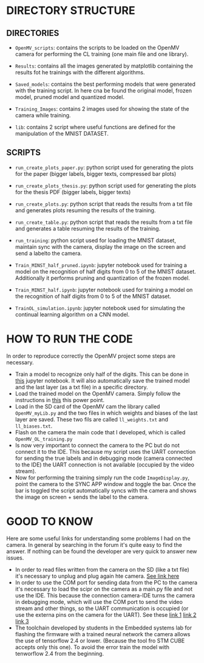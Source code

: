 # DIRECTORY STRUCTURE

## DIRECTORIES

- `OpenMV_scripts`: contains the scripts to be loaded on the OpenMV camera for performing the CL training (one main file and one library).

- `Results`: contains all the images generated by matplotlib containing the results fot he trainings with the different algorithms.

- `Saved_models`: contains the best performing models that were generated with the training script. In here cna be found the original model, frozen model, pruned model and quantized model.

- `Training_Images`: contains 2 images used for showing the state of the camera while training. 

- `lib`: contains 2 script where useful functions are defined for the manipulation of the MNIST DATASET.

## SCRIPTS

- `run_create_plots_paper.py`: python script used for generating the plots for the paper (bigger labels, bigger texts, compressed bar plots)

- `run_create_plots_thesis.py`: python script used for generating the plots for the thesis PDF (bigger labels, bigger texts)

- `run_create_plots.py`: python script that reads the results from a txt file and generates plots resuming the results of the training.

- `run_create_table.py`: python script that reads the results from a txt file and generates a table resuming the results of the training.

- `run_training`: python script used for loading the MNIST dataset, maintain sync with the camera, display the image on the screen and send a labelto the camera.

- `Train_MINST_half_pruned.ipynb`: jupyter notebook used for training a model on the recognition of half digits from 0 to 5 of the MNIST dataset. Additionally it performs pruning and quantization of the frozen model.

- `Train_MINST_half.ipynb`: jupyter notebook used for training a model on the recognition of half digits from 0 to 5 of the MNIST dataset. 

- `TrainOL_simulation.ipynb`: jupyter notebook used for simulating the continual learning algorithm on a CNN model.

# HOW TO RUN THE CODE

In order to reproduce correctly the OpenMV project some steps are necessary. 

- Train a model to recognize only half of the digits. This can be done in [this](https://github.com/AlessandroAvi/Master_Thesis/blob/main/OpenMV_application/Scripts/Trainings/Train_MNIST_half.ipynb) jupyter notebook. It will also automatically save the trained model and the last layer (as a txt file) in a specific directory.
- Load the trained model on the OpenMV camera. Simply follow the instructions in [this](https://github.com/AlessandroAvi/Master_Thesis/tree/main/OpenMV_application/Documentation) this power point. 
- Load in the SD card of the OpenMV cam the library called `OpenMV_myLib.py` and the two files in which weights and biases of the last layer are saved. These two fils are called `ll_weights.txt` and `ll_biases.txt`. 
- Flash on the camera the main code that I developed, which is called `OpenMV_OL_training.py` 
- Is now very important to connect the camera to the PC but do not connect it to the IDE. This because my script uses the UART connection for sending the true labels and in debugging mode (camera connected to the IDE) the UART connection is not available (occupied by the video stream). 
- Now for performing the training simply run the code `ImageDisplay.py`, point the camera to the SYNC APP window and toggle the bar. Once the bar is toggled the script automatically syncs with the camera and shows the image on screen + sends the label to the camera.

# GOOD TO KNOW

Here are some useful links for understanding some problems I had on the camera. In general by searching in the forum it's quite easy to find the answer. If nothing can be found the developer are very quick to answer new issues.

- In order to read files written from the camera on the SD (like a txt file) it's necessary to unplug and plug again hte camera. [See link here](https://forums.openmv.io/t/saving-a-txt-file/700)
- In order to use the COM port for sending data from the PC to the camera it's necessary to load the scipr on the camera as a main.py file and not use the IDE. This because the connection camera-IDE turns the camera in debugging mode, which will use the COM port to send the video stream and other things, so the UART communication is occupied (or use the externa pins on the camera for the UART). See these [link 1](https://forums.openmv.io/t/usb-vcp-acces-denied-with-pyserial/2026) [link 2](https://forums.openmv.io/t/is-the-serial-terminal-in-ide-output-only/850/3) [link 3](https://forums.openmv.io/search?q=serial%20)
- The toolchain developed by students in the Embedded systems lab for flashing the firmware with a trained neural network the camera allows the use of tensorflow 2.4 or lower. (Because the tool fro STM CUBE accepts only this one). To avoid the error train the model with tenworflow 2.4 from the beginning.

